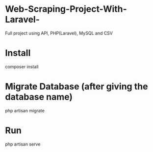 # Web-Scraping-Project-With-Laravel-
Full project using API, PHP(Laravel), MySQL and CSV 

# Install
composer install

# Migrate Database (after giving the database name)
php artisan migrate

# Run
php artisan serve
